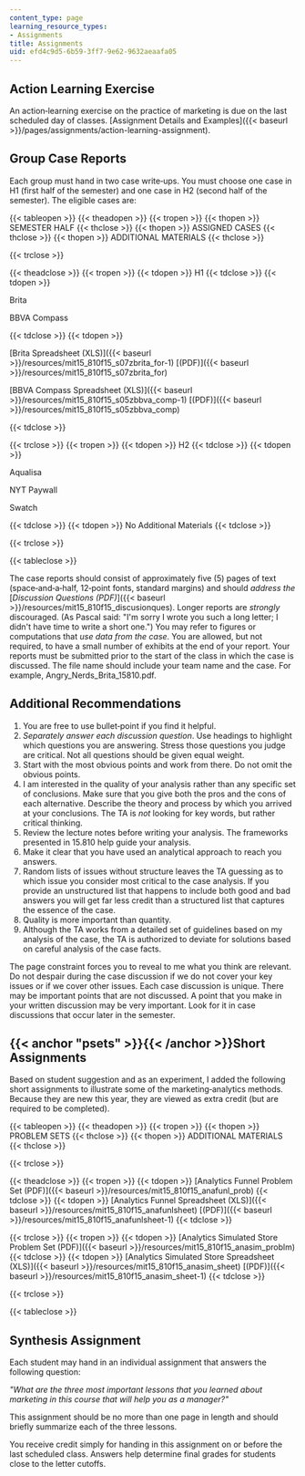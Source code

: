 ```yaml
---
content_type: page
learning_resource_types:
- Assignments
title: Assignments
uid: efd4c9d5-6b59-3ff7-9e62-9632aeaafa05
---
```


Action Learning Exercise
------------------------

An action‐learning exercise on the practice of marketing is due on the last scheduled day of classes. [Assignment Details and Examples]({{< baseurl >}}/pages/assignments/action-learning-assignment).

Group Case Reports
------------------

Each group must hand in two case write‐ups. You must choose one case in H1 (first half of the semester) and one case in H2 (second half of the semester). The eligible cases are:

{{< tableopen >}}
{{< theadopen >}}
{{< tropen >}}
{{< thopen >}}
SEMESTER HALF
{{< thclose >}}
{{< thopen >}}
ASSIGNED CASES
{{< thclose >}}
{{< thopen >}}
ADDITIONAL MATERIALS
{{< thclose >}}

{{< trclose >}}

{{< theadclose >}}
{{< tropen >}}
{{< tdopen >}}
H1
{{< tdclose >}}
{{< tdopen >}}


Brita

BBVA Compass


{{< tdclose >}}
{{< tdopen >}}


[Brita Spreadsheet (XLS)]({{< baseurl >}}/resources/mit15_810f15_s07zbrita_for-1) [(PDF)]({{< baseurl >}}/resources/mit15_810f15_s07zbrita_for)

[BBVA Compass Spreadsheet (XLS)]({{< baseurl >}}/resources/mit15_810f15_s05zbbva_comp-1) [(PDF)]({{< baseurl >}}/resources/mit15_810f15_s05zbbva_comp)


{{< tdclose >}}

{{< trclose >}}
{{< tropen >}}
{{< tdopen >}}
H2
{{< tdclose >}}
{{< tdopen >}}


Aqualisa

NYT Paywall

Swatch


{{< tdclose >}}
{{< tdopen >}}
No Additional Materials
{{< tdclose >}}

{{< trclose >}}

{{< tableclose >}}

The case reports should consist of approximately five (5) pages of text (space‐and‐a‐half, 12‐point fonts, standard margins) and should _address the_ [_Discussion Questions (PDF)_]({{< baseurl >}}/resources/mit15_810f15_discusionques). Longer reports are _strongly_ discouraged. (As Pascal said: "I'm sorry I wrote you such a long letter; I didn't have time to write a short one.") You may refer to figures or computations that _use data from the case_. You are allowed, but not required, to have a small number of exhibits at the end of your report. Your reports must be submitted prior to the start of the class in which the case is discussed. The file name should include your team name and the case. For example, Angry\_Nerds\_Brita\_15810.pdf.

Additional Recommendations
--------------------------

1.  You are free to use bullet‐point if you find it helpful.
2.  _Separately answer each discussion question_. Use headings to highlight which questions you are answering. Stress those questions you judge are critical. Not all questions should be given equal weight.
3.  Start with the most obvious points and work from there. Do not omit the obvious points.
4.  I am interested in the quality of your analysis rather than any specific set of conclusions. Make sure that you give both the pros and the cons of each alternative. Describe the theory and process by which you arrived at your conclusions. The TA is _not_ looking for key words, but rather critical thinking.
5.  Review the lecture notes before writing your analysis. The frameworks presented in 15.810 help guide your analysis.
6.  Make it clear that you have used an analytical approach to reach you answers.
7.  Random lists of issues without structure leaves the TA guessing as to which issue you consider most critical to the case analysis. If you provide an unstructured list that happens to include both good and bad answers you will get far less credit than a structured list that captures the essence of the case.
8.  Quality is more important than quantity.
9.  Although the TA works from a detailed set of guidelines based on my analysis of the case, the TA is authorized to deviate for solutions based on careful analysis of the case facts.

The page constraint forces you to reveal to me what you think are relevant. Do not despair during the case discussion if we do not cover your key issues or if we cover other issues. Each case discussion is unique. There may be important points that are not discussed. A point that you make in your written discussion may be very important. Look for it in case discussions that occur later in the semester.

{{< anchor "psets" >}}{{< /anchor >}}Short Assignments
------------------------------------------------------

Based on student suggestion and as an experiment, I added the following short assignments to illustrate some of the marketing‐analytics methods. Because they are new this year, they are viewed as extra credit (but are required to be completed).

{{< tableopen >}}
{{< theadopen >}}
{{< tropen >}}
{{< thopen >}}
PROBLEM SETS
{{< thclose >}}
{{< thopen >}}
ADDITIONAL MATERIALS
{{< thclose >}}

{{< trclose >}}

{{< theadclose >}}
{{< tropen >}}
{{< tdopen >}}
[Analytics Funnel Problem Set (PDF)]({{< baseurl >}}/resources/mit15_810f15_anafunl_prob)
{{< tdclose >}}
{{< tdopen >}}
[Analytics Funnel Spreadsheet (XLS)]({{< baseurl >}}/resources/mit15_810f15_anafunlsheet) [(PDF)]({{< baseurl >}}/resources/mit15_810f15_anafunlsheet-1)
{{< tdclose >}}

{{< trclose >}}
{{< tropen >}}
{{< tdopen >}}
[Analytics Simulated Store Problem Set (PDF)]({{< baseurl >}}/resources/mit15_810f15_anasim_problm)
{{< tdclose >}}
{{< tdopen >}}
[Analytics Simulated Store Spreadsheet (XLS)]({{< baseurl >}}/resources/mit15_810f15_anasim_sheet) [(PDF)]({{< baseurl >}}/resources/mit15_810f15_anasim_sheet-1)
{{< tdclose >}}

{{< trclose >}}

{{< tableclose >}}

Synthesis Assignment
--------------------

Each student may hand in an individual assignment that answers the following question:

_"What are the three most important lessons that you learned about marketing in this course that will help you as a manager?"_

This assignment should be no more than one page in length and should briefly summarize each of the three lessons.

You receive credit simply for handing in this assignment on or before the last scheduled class. Answers help determine final grades for students close to the letter cutoffs.